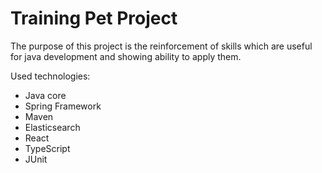 # Training Pet Project

The purpose of this project is the reinforcement of skills which are useful for java development and showing ability to apply them.

Used technologies:
- Java core
- Spring Framework
- Maven
- Elasticsearch
- React
- TypeScript
- JUnit

